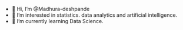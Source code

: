 - 👋 Hi, I’m @Madhura-deshpande
- 👀 I’m interested in statistics. data analytics and artificial intelligence.
- 🌱 I’m currently learning Data Science.

